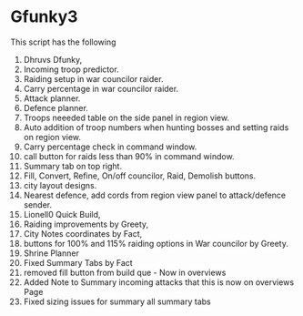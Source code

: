 # Gfunky3
This script has the following
1. Dhruvs Dfunky, 
2. Incoming troop predictor.
3. Raiding setup in war councilor raider.
4. Carry percentage in war councilor raider.
5. Attack planner.
6. Defence planner.
7. Troops neeeded table on the side panel in region view.
8. Auto addition of troop numbers when hunting bosses and setting raids on region view.
9. Carry percentage check in command window.
10. call button for raids less than 90% in command window.
11. Summary tab on top right.
12. Fill, Convert, Refine, On/off councilor, Raid, Demolish buttons.
13. city layout designs.
14. Nearest defence, add cords from region view panel to attack/defence sender.
15. Lionell0 Quick Build, 
16. Raiding improvements by Greety, 
17. City Notes coordinates by Fact,  
18. buttons for 100% and 115% raiding options in War councilor by Greety.
19. Shrine Planner
20. Fixed Summary Tabs by Fact
21. removed fill button from build que - Now in overviews
22. Added Note to Summary incoming attacks that this is now on overviews Page
23. Fixed sizing issues for summary all summary tabs

